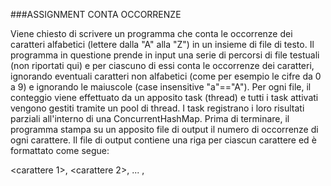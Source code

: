 ###ASSIGNMENT CONTA OCCORRENZE

Viene chiesto di scrivere un programma che conta le occorrenze dei caratteri alfabetici 
(lettere dalla "A" alla "Z") in un insieme di file di testo. 
Il programma in questione prende in input una serie di percorsi di file testuali (non riportati qui)
e per ciascuno di essi conta le occorrenze dei caratteri, 
ignorando eventuali caratteri non alfabetici (come per esempio le 
cifre da 0 a 9) e ignorando le maiuscole (case insensitive "a"=="A"). 
Per ogni file, il conteggio viene effettuato da un 
apposito task (thread) e tutti i task attivati vengono gestiti tramite un pool 
di thread. I task registrano i loro risultati parziali all'interno di 
una ConcurrentHashMap. 
Prima di terminare, il programma stampa su un 
apposito file di output il numero di occorrenze di ogni carattere. 
Il file di output contiene una riga per ciascun carattere ed è formattato come segue:

<carattere 1>,<numero occorrenze>
<carattere 2>,<numero occorrenze>
...
<carattere N>,<numero occorrenze>

